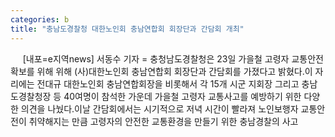 ```yaml
---
categories: b
title: "충남도경찰청 대한노인회 충남연합회 회장단과 간담회 개최"
---
```

&nbsp;&nbsp;&nbsp;&nbsp; [내포=e지역news] 서동수 기자 = 충청남도경찰청은 23일 가을철 고령자 교통안전 확보를 위해 위해 (사)대한노인회 충남연합회 회장단과 간담회를 가졌다고 밝혔다.이 자리에는 전대규 대한노인회 충남연합회장을 비롯해서 각 15개 시군 지회장 그리고 충남도경찰청장 등 40여명이 참석한 가운데 가을철 고령자 교통사고를 예방하기 위한 다양한 의견을 나눴다.이날 간담회에서는 시기적으로 저녁 시간이 빨라져 노인보행자 교통안전이 취약해지는 만큼 고령자의 안전한 교통환경을 만들기 위한 충남경찰의 사고